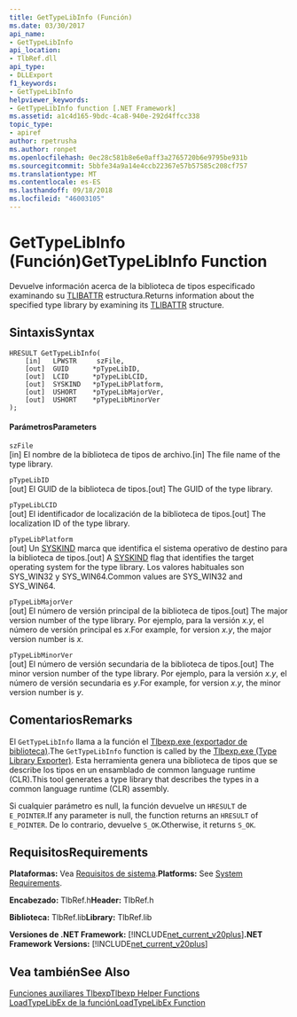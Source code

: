 ```yaml
---
title: GetTypeLibInfo (Función)
ms.date: 03/30/2017
api_name:
- GetTypeLibInfo
api_location:
- TlbRef.dll
api_type:
- DLLExport
f1_keywords:
- GetTypeLibInfo
helpviewer_keywords:
- GetTypeLibInfo function [.NET Framework]
ms.assetid: a1c4d165-9bdc-4ca8-940e-292d4ffcc338
topic_type:
- apiref
author: rpetrusha
ms.author: ronpet
ms.openlocfilehash: 0ec28c581b8e6e0aff3a2765720b6e9795be931b
ms.sourcegitcommit: 5bbfe34a9a14e4ccb22367e57b57585c208cf757
ms.translationtype: MT
ms.contentlocale: es-ES
ms.lasthandoff: 09/18/2018
ms.locfileid: "46003105"
---
```

# <a name="gettypelibinfo-function"></a><span data-ttu-id="5dcd8-102">GetTypeLibInfo (Función)</span><span class="sxs-lookup"><span data-stu-id="5dcd8-102">GetTypeLibInfo Function</span></span>
<span data-ttu-id="5dcd8-103">Devuelve información acerca de la biblioteca de tipos especificado examinando su [TLIBATTR](https://docs.microsoft.com/previous-versions/windows/desktop/api/oaidl/ns-oaidl-tagtlibattr) estructura.</span><span class="sxs-lookup"><span data-stu-id="5dcd8-103">Returns information about the specified type library by examining its [TLIBATTR](https://docs.microsoft.com/previous-versions/windows/desktop/api/oaidl/ns-oaidl-tagtlibattr) structure.</span></span>  
  
## <a name="syntax"></a><span data-ttu-id="5dcd8-104">Sintaxis</span><span class="sxs-lookup"><span data-stu-id="5dcd8-104">Syntax</span></span>  
  
```  
HRESULT GetTypeLibInfo(  
    [in]   LPWSTR     szFile,  
    [out]  GUID      *pTypeLibID,  
    [out]  LCID      *pTypeLibLCID,  
    [out]  SYSKIND   *pTypeLibPlatform,  
    [out]  USHORT    *pTypeLibMajorVer,  
    [out]  USHORT    *pTypeLibMinorVer  
);  
```  
  
#### <a name="parameters"></a><span data-ttu-id="5dcd8-105">Parámetros</span><span class="sxs-lookup"><span data-stu-id="5dcd8-105">Parameters</span></span>  
 `szFile`  
 <span data-ttu-id="5dcd8-106">[in] El nombre de la biblioteca de tipos de archivo.</span><span class="sxs-lookup"><span data-stu-id="5dcd8-106">[in] The file name of the type library.</span></span>  
  
 `pTypeLibID`  
 <span data-ttu-id="5dcd8-107">[out] El GUID de la biblioteca de tipos.</span><span class="sxs-lookup"><span data-stu-id="5dcd8-107">[out] The GUID of the type library.</span></span>  
  
 `pTypeLibLCID`  
 <span data-ttu-id="5dcd8-108">[out] El identificador de localización de la biblioteca de tipos.</span><span class="sxs-lookup"><span data-stu-id="5dcd8-108">[out] The localization ID of the type library.</span></span>  
  
 `pTypeLibPlatform`  
 <span data-ttu-id="5dcd8-109">[out] Un [SYSKIND](https://docs.microsoft.com/previous-versions/windows/desktop/api/oaidl/ne-oaidl-tagsyskind) marca que identifica el sistema operativo de destino para la biblioteca de tipos.</span><span class="sxs-lookup"><span data-stu-id="5dcd8-109">[out] A [SYSKIND](https://docs.microsoft.com/previous-versions/windows/desktop/api/oaidl/ne-oaidl-tagsyskind) flag that identifies the target operating system for the type library.</span></span> <span data-ttu-id="5dcd8-110">Los valores habituales son SYS_WIN32 y SYS_WIN64.</span><span class="sxs-lookup"><span data-stu-id="5dcd8-110">Common values are SYS_WIN32 and SYS_WIN64.</span></span>  
  
 `pTypeLibMajorVer`  
 <span data-ttu-id="5dcd8-111">[out] El número de versión principal de la biblioteca de tipos.</span><span class="sxs-lookup"><span data-stu-id="5dcd8-111">[out] The major version number of the type library.</span></span> <span data-ttu-id="5dcd8-112">Por ejemplo, para la versión *x.y*, el número de versión principal es *x*.</span><span class="sxs-lookup"><span data-stu-id="5dcd8-112">For example, for version *x.y*, the major version number is *x*.</span></span>  
  
 `pTypeLibMinorVer`  
 <span data-ttu-id="5dcd8-113">[out] El número de versión secundaria de la biblioteca de tipos.</span><span class="sxs-lookup"><span data-stu-id="5dcd8-113">[out] The minor version number of the type library.</span></span> <span data-ttu-id="5dcd8-114">Por ejemplo, para la versión *x.y*, el número de versión secundaria es *y*.</span><span class="sxs-lookup"><span data-stu-id="5dcd8-114">For example, for version *x.y*, the minor version number is *y*.</span></span>  
  
## <a name="remarks"></a><span data-ttu-id="5dcd8-115">Comentarios</span><span class="sxs-lookup"><span data-stu-id="5dcd8-115">Remarks</span></span>  
 <span data-ttu-id="5dcd8-116">El `GetTypeLibInfo` llama a la función el [Tlbexp.exe (exportador de biblioteca)](../../../../docs/framework/tools/tlbexp-exe-type-library-exporter.md).</span><span class="sxs-lookup"><span data-stu-id="5dcd8-116">The `GetTypeLibInfo` function is called by the [Tlbexp.exe (Type Library Exporter)](../../../../docs/framework/tools/tlbexp-exe-type-library-exporter.md).</span></span> <span data-ttu-id="5dcd8-117">Esta herramienta genera una biblioteca de tipos que se describe los tipos en un ensamblado de common language runtime (CLR).</span><span class="sxs-lookup"><span data-stu-id="5dcd8-117">This tool generates a type library that describes the types in a common language runtime (CLR) assembly.</span></span>  
  
 <span data-ttu-id="5dcd8-118">Si cualquier parámetro es null, la función devuelve un `HRESULT` de `E_POINTER`.</span><span class="sxs-lookup"><span data-stu-id="5dcd8-118">If any parameter is null, the function returns an `HRESULT` of `E_POINTER`.</span></span> <span data-ttu-id="5dcd8-119">De lo contrario, devuelve `S_OK`.</span><span class="sxs-lookup"><span data-stu-id="5dcd8-119">Otherwise, it returns `S_OK`.</span></span>  
  
## <a name="requirements"></a><span data-ttu-id="5dcd8-120">Requisitos</span><span class="sxs-lookup"><span data-stu-id="5dcd8-120">Requirements</span></span>  
 <span data-ttu-id="5dcd8-121">**Plataformas:** Vea [Requisitos de sistema](../../../../docs/framework/get-started/system-requirements.md).</span><span class="sxs-lookup"><span data-stu-id="5dcd8-121">**Platforms:** See [System Requirements](../../../../docs/framework/get-started/system-requirements.md).</span></span>  
  
 <span data-ttu-id="5dcd8-122">**Encabezado:** TlbRef.h</span><span class="sxs-lookup"><span data-stu-id="5dcd8-122">**Header:** TlbRef.h</span></span>  
  
 <span data-ttu-id="5dcd8-123">**Biblioteca:** TlbRef.lib</span><span class="sxs-lookup"><span data-stu-id="5dcd8-123">**Library:** TlbRef.lib</span></span>  
  
 <span data-ttu-id="5dcd8-124">**Versiones de .NET Framework:** [!INCLUDE[net_current_v20plus](../../../../includes/net-current-v20plus-md.md)]</span><span class="sxs-lookup"><span data-stu-id="5dcd8-124">**.NET Framework Versions:** [!INCLUDE[net_current_v20plus](../../../../includes/net-current-v20plus-md.md)]</span></span>  
  
## <a name="see-also"></a><span data-ttu-id="5dcd8-125">Vea también</span><span class="sxs-lookup"><span data-stu-id="5dcd8-125">See Also</span></span>  
 [<span data-ttu-id="5dcd8-126">Funciones auxiliares Tlbexp</span><span class="sxs-lookup"><span data-stu-id="5dcd8-126">Tlbexp Helper Functions</span></span>](../../../../docs/framework/unmanaged-api/tlbexp/index.md)  
 [<span data-ttu-id="5dcd8-127">LoadTypeLibEx de la función</span><span class="sxs-lookup"><span data-stu-id="5dcd8-127">LoadTypeLibEx Function</span></span>](https://docs.microsoft.com/previous-versions/windows/desktop/api/oleauto/nf-oleauto-loadtypelibex)
